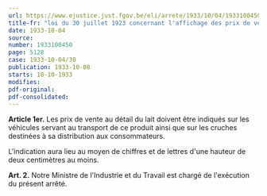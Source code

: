 ```yaml
---
url: https://www.ejustice.just.fgov.be/eli/arrete/1933/10/04/1933100450/justel
title-fr: "loi du 30 juillet 1923 concernant l'affichage des prix de vente au détail des marchandises et denrées de première nécessité servant à l'alimentation, à l'habillement, au chauffage et à l'éclairage."
date: 1933-10-04
source:
number: 1933100450
page: 5128
case: 1933-10-04/30
publication: 1933-10-08
starts: 18-10-1933
modifies:
pdf-original:
pdf-consolidated:
---
```


**Article 1er.** Les prix de vente au détail du lait doivent être indiqués sur les véhicules servant au transport de ce produit ainsi que sur les cruches destinées à sa distribution aux consommateurs.

L'indication aura lieu au moyen de chiffres et de lettres d'une hauteur de deux centimètres au moins.

**Art. 2.** Notre Ministre de l'Industrie et du Travail est chargé de l'exécution du présent arrêté.
